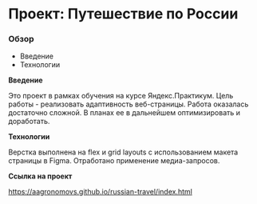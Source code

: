 # Проект: Путешествие по России

### Обзор
* Введение
* Технологии


**Введение**

Это проект в рамках обучения на курсе Яндекс.Практикум. Цель работы - реализовать адаптивность веб-страницы. Работа оказалась достаточно сложной. В планах ее в дальнейшем оптимизировать и доработать.

**Технологии**

Верстка выполнена на flex и grid layouts с использованием макета страницы в Figma. Отработано применение медиа-запросов.

**Ссылка на проект**

 https://aagronomovs.github.io/russian-travel/index.html

